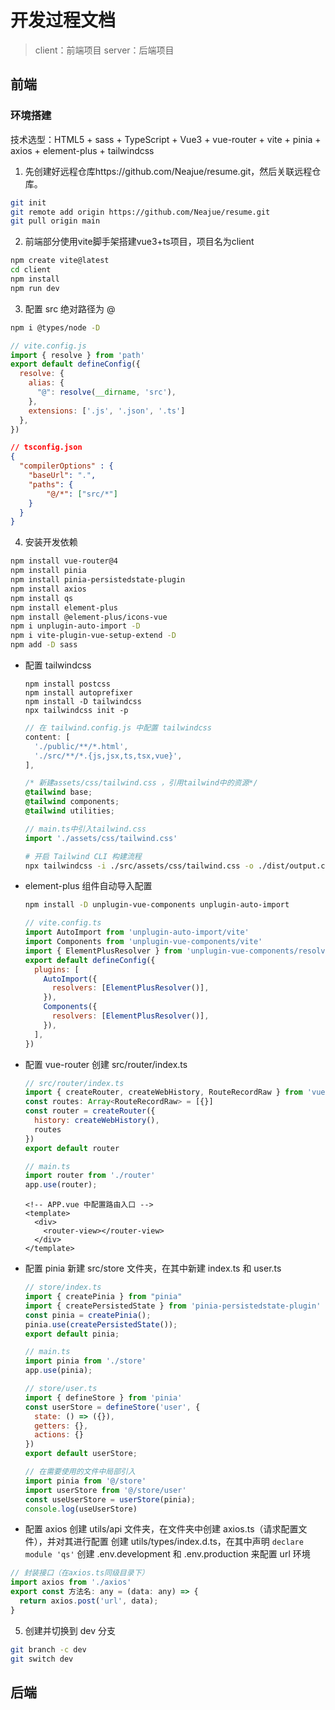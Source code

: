 # 开发过程文档

> client：前端项目
> server：后端项目

## 前端

### 环境搭建

技术选型：HTML5 + sass + TypeScript + Vue3 + vue-router + vite + pinia + axios + element-plus + tailwindcss

1. 先创建好远程仓库https://github.com/Neajue/resume.git，然后关联远程仓库。
  ```bash
  git init
  git remote add origin https://github.com/Neajue/resume.git 
  git pull origin main
  ```
2. 前端部分使用vite脚手架搭建vue3+ts项目，项目名为client
  ```bash
  npm create vite@latest
  cd client
  npm install
  npm run dev
  ```
3. 配置 src 绝对路径为 @
  ```bash
  npm i @types/node -D
  ```
  ```js
  // vite.config.js
  import { resolve } from 'path'
  export default defineConfig({
    resolve: {
      alias: {
        "@": resolve(__dirname, 'src'), 
      },
      extensions: ['.js', '.json', '.ts']
    },
  })
  ```
  ```json
  // tsconfig.json
  {
    "compilerOptions" : {
      "baseUrl": ".",
      "paths": {
          "@/*": ["src/*"]
      }
    }
  }
  ```
4. 安装开发依赖
  ```bash
  npm install vue-router@4
  npm install pinia
  npm install pinia-persistedstate-plugin
  npm install axios
  npm install qs
  npm install element-plus
  npm install @element-plus/icons-vue
  npm i unplugin-auto-import -D
  npm i vite-plugin-vue-setup-extend -D
  npm add -D sass 
  ```
  - 配置 tailwindcss
    ```
    npm install postcss
    npm install autoprefixer
    npm install -D tailwindcss
    npx tailwindcss init -p
    ```
    ```js
    // 在 tailwind.config.js 中配置 tailwindcss
    content: [
      './public/**/*.html',
      './src/**/*.{js,jsx,ts,tsx,vue}',
    ],
    ```
    ```css
    /* 新建assets/css/tailwind.css ，引用tailwind中的资源*/
    @tailwind base;
    @tailwind components;
    @tailwind utilities;
    ```
    ```js
    // main.ts中引入tailwind.css
    import './assets/css/tailwind.css'
    ```
    ```bash
    # 开启 Tailwind CLI 构建流程
    npx tailwindcss -i ./src/assets/css/tailwind.css -o ./dist/output.css --watch
    ```
  - element-plus 组件自动导入配置
    ```bash
    npm install -D unplugin-vue-components unplugin-auto-import
    ```
    ```js
    // vite.config.ts
    import AutoImport from 'unplugin-auto-import/vite'
    import Components from 'unplugin-vue-components/vite'
    import { ElementPlusResolver } from 'unplugin-vue-components/resolvers'
    export default defineConfig({
      plugins: [
        AutoImport({
          resolvers: [ElementPlusResolver()],
        }),
        Components({
          resolvers: [ElementPlusResolver()],
        }),
      ],
    })
    ```
  - 配置 vue-router
    创建 src/router/index.ts
    ```js
    // src/router/index.ts
    import { createRouter, createWebHistory, RouteRecordRaw } from 'vue-router'
    const routes: Array<RouteRecordRaw> = [{}]
    const router = createRouter({
      history: createWebHistory(), 
      routes
    })
    export default router
    ```
    ```js
    // main.ts
    import router from './router'
    app.use(router);
    ```
    ```vue
    <!-- APP.vue 中配置路由入口 -->
    <template>
      <div>
        <router-view></router-view>
      </div>
    </template>
    ```
  - 配置 pinia
    新建 src/store 文件夹，在其中新建 index.ts 和 user.ts
    ```js
    // store/index.ts
    import { createPinia } from "pinia"
    import { createPersistedState } from 'pinia-persistedstate-plugin'
    const pinia = createPinia();
    pinia.use(createPersistedState());
    export default pinia;
    ```
    ```js
    // main.ts
    import pinia from './store'
    app.use(pinia);
    ```
    ```js
    // store/user.ts
    import { defineStore } from 'pinia'
    const userStore = defineStore('user', {
      state: () => ({}),
      getters: {},
      actions: {}
    })
    export default userStore;
    ```
    ```js
    // 在需要使用的文件中局部引入
    import pinia from '@/store'
    import userStore from '@/store/user'
    const useUserStore = userStore(pinia);
    console.log(useUserStore)
    ```
  - 配置 axios
  创建 utils/api 文件夹，在文件夹中创建 axios.ts（请求配置文件），并对其进行配置
  创建 utils/types/index.d.ts，在其中声明 `declare module 'qs'`
  创建 .env.development 和 .env.production 来配置 url 环境
  ```js
  // 封装接口（在axios.ts同级目录下）
  import axios from './axios'
  export const 方法名: any = (data: any) => {
    return axios.post('url', data);
  }
  ```
5. 创建并切换到 dev 分支
  ```bash
  git branch -c dev
  git switch dev
  ```

## 后端